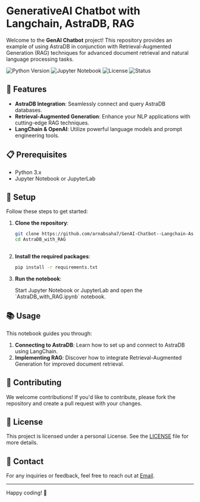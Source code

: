
# GenerativeAI Chatbot with Langchain, AstraDB, RAG

Welcome to the **GenAI Chatbot** project! This repository provides an example of using AstraDB in conjunction with Retrieval-Augmented Generation (RAG) techniques for advanced document retrieval and natural language processing tasks.

![Python Version](https://img.shields.io/badge/Python-3.x-blue)
![Jupyter Notebook](https://img.shields.io/badge/Tool-Jupyter%20Notebook-orange)
![License](https://img.shields.io/badge/License-Personal-green)
![Status](https://img.shields.io/badge/Status-Active-brightgreen)

## 🚀 Features

- **AstraDB Integration**: Seamlessly connect and query AstraDB databases.
- **Retrieval-Augmented Generation**: Enhance your NLP applications with cutting-edge RAG techniques.
- **LangChain & OpenAI**: Utilize powerful language models and prompt engineering tools.

## 📋 Prerequisites

- Python 3.x
- Jupyter Notebook or JupyterLab

## 🔧 Setup

Follow these steps to get started:

1. **Clone the repository**:

   ```bash
   git clone https://github.com/arnabsaha7/GenAI-Chatbot--Langchain-AstraDB-RAG-.git
   cd AstraDB_with_RAG
  

2. **Install the required packages**:

   ```bash
   pip install -r requirements.txt


3. **Run the notebook**:

   Start Jupyter Notebook or JupyterLab and open the \`AstraDB_with_RAG.ipynb\` notebook.

## 📚 Usage

This notebook guides you through:

1. **Connecting to AstraDB**: Learn how to set up and connect to AstraDB using LangChain.
2. **Implementing RAG**: Discover how to integrate Retrieval-Augmented Generation for improved document retrieval.


## 🤝 Contributing

We welcome contributions! If you'd like to contribute, please fork the repository and create a pull request with your changes.

## 📄 License

This project is licensed under a personal License. See the [LICENSE](LICENSE.md) file for more details.

## 📧 Contact

For any inquiries or feedback, feel free to reach out at [Email](mailto:arnabsaha9786@gmail.com).

---

Happy coding! 🎉
